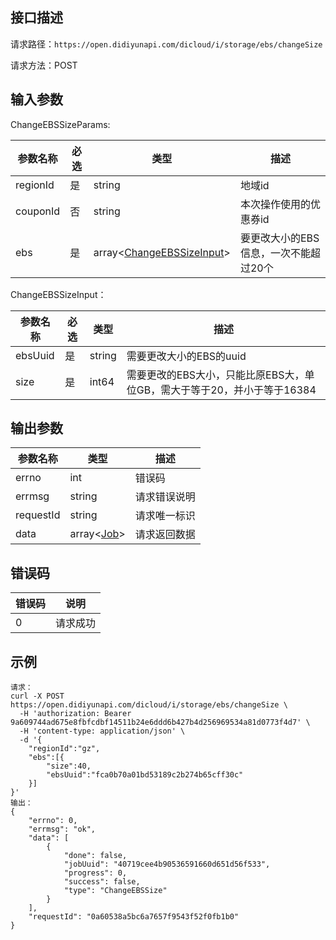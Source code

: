 ## 接口描述
请求路径：`https://open.didiyunapi.com/dicloud/i/storage/ebs/changeSize`

请求方法：POST

## 输入参数
<span id="ChangeEBSSizeParams"></span>
ChangeEBSSizeParams:

|参数名称 | 必选 | 类型 | 描述|
|--------|-----|-----|-----|
| regionId | 是 | string | 地域id |
| couponId | 否 | string | 本次操作使用的优惠券id |
| ebs | 是 | array<[ChangeEBSSizeInput](#ChangeEBSSizeInput)> | 要更改大小的EBS信息，一次不能超过20个 |

<span id="ChangeEBSSizeInput"></span>
ChangeEBSSizeInput：

|参数名称 | 必选 | 类型 | 描述|
|--------|-----|-----|-----|
|ebsUuid     | 是 |   string  |   需要更改大小的EBS的uuid          |
| size     | 是 |int64    | 需要更改的EBS大小，只能比原EBS大，单位GB，需大于等于20，并小于等于16384 |

## 输出参数
|参数名称  | 类型 | 描述|
|--------|-----|-----|
|errno | int  |错误码 |
|errmsg|string|请求错误说明	|
|requestId |string|请求唯一标识 |
|data | array<[Job](/static/docs-content/products/通用响应结构.md#Job)>   | 请求返回数据| 


## 错误码
| 错误码 | 说明    |
|-------|---------|
| 0    | 请求成功  |

## 示例

```
请求：
curl -X POST https://open.didiyunapi.com/dicloud/i/storage/ebs/changeSize \
  -H 'authorization: Bearer 9a609744ad675e8fbfcdbf14511b24e6ddd6b427b4d256969534a81d0773f4d7' \
  -H 'content-type: application/json' \
  -d '{	
	"regionId":"gz",
	"ebs":[{
		"size":40,
		"ebsUuid":"fca0b70a01bd53189c2b274b65cff30c"
	}]
}'
输出：
{
	"errno": 0,
	"errmsg": "ok",
	"data": [
		{
			"done": false,
			"jobUuid": "40719cee4b90536591660d651d56f533",
			"progress": 0,
			"success": false,
			"type": "ChangeEBSSize"
		}
	],
	"requestId": "0a60538a5bc6a7657f9543f52f0fb1b0"
}
```

